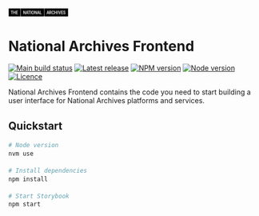 <img src="./src/nationalarchives/assets/images/tna-horizontal-logo-inverted.svg" alt="The National Archives logo" title="The National Archives" width="120" />

# National Archives Frontend

[![Main build status](https://img.shields.io/github/actions/workflow/status/nationalarchives/tna-frontend/tests.yml?style=flat-square&event=push&branch=main)](https://github.com/nationalarchives/tna-frontend/actions/workflows/tests.yml?query=branch%3Amain)
[![Latest release](https://img.shields.io/github/v/release/nationalarchives/tna-frontend?style=flat-square&logo=github&logoColor=white&sort=semver)](https://github.com/nationalarchives/tna-frontend/releases)
[![NPM version](https://img.shields.io/npm/v/@nationalarchives/frontend?style=flat-square&logo=npm&logoColor=white)](https://www.npmjs.com/package/@nationalarchives/frontend)
[![Node version](https://img.shields.io/node/v-lts/@nationalarchives/frontend?style=flat-square&logo=nodedotjs&logoColor=white)](https://github.com/nationalarchives/tna-frontend/blob/main/.nvmrc)
[![Licence](https://img.shields.io/github/license/nationalarchives/tna-frontend?style=flat-square)](https://github.com/nationalarchives/tna-frontend/blob/main/LICENCE)

National Archives Frontend contains the code you need to start building a user interface for  National Archives platforms and services.

## Quickstart

```sh
# Node version
nvm use

# Install dependencies
npm install

# Start Storybook
npm start
```
